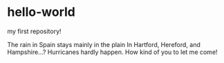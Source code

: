# hello-world
my first repository!


The rain in Spain stays mainly in the plain
In Hartford, Hereford, and Hampshire...?
Hurricanes hardly happen.
How kind of you to let me come!
